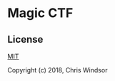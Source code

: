 # Magic CTF

## License

[MIT](http://opensource.org/licenses/MIT)

Copyright (c) 2018, Chris Windsor
